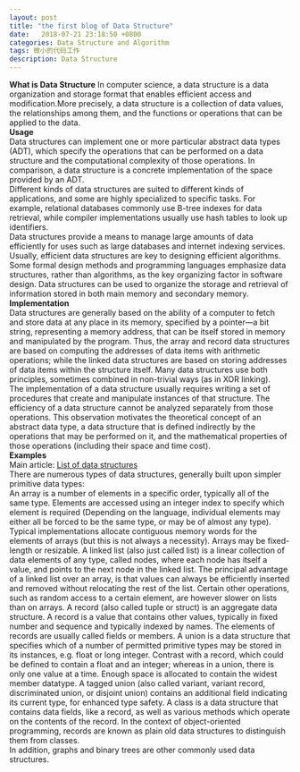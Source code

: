 ```yaml
---
layout: post
title: "the first blog of Data Structure"
date:   2018-07-21 23:18:50 +0800
categories: Data Structure and Algorithm
tags: 微小的代码工作
description: Data Structure
---
```

**What is Data Structure**
In computer science, a data structure is a data organization and storage format that enables efficient access and modification.More precisely, a data structure is a collection of data values, the relationships among them, and the functions or operations that can be applied to the data.
<br/> 
**Usage**
<br/> 
Data structures can implement one or more particular abstract data types (ADT), which specify the operations that can be performed on a data structure and the computational complexity of those operations. In comparison, a data structure is a concrete implementation of the space provided by an ADT.
<br/> 
Different kinds of data structures are suited to different kinds of applications, and some are highly specialized to specific tasks. For example, relational databases commonly use B-tree indexes for data retrieval, while compiler implementations usually use hash tables to look up identifiers.
<br/> 
Data structures provide a means to manage large amounts of data efficiently for uses such as large databases and internet indexing services. Usually, efficient data structures are key to designing efficient algorithms. Some formal design methods and programming languages emphasize data structures, rather than algorithms, as the key organizing factor in software design. Data structures can be used to organize the storage and retrieval of information stored in both main memory and secondary memory.
<br/> 
**Implementation**
<br/> 
Data structures are generally based on the ability of a computer to fetch and store data at any place in its memory, specified by a pointer—a bit string, representing a memory address, that can be itself stored in memory and manipulated by the program. Thus, the array and record data structures are based on computing the addresses of data items with arithmetic operations; while the linked data structures are based on storing addresses of data items within the structure itself. Many data structures use both principles, sometimes combined in non-trivial ways (as in XOR linking).
<br/> 
The implementation of a data structure usually requires writing a set of procedures that create and manipulate instances of that structure. The efficiency of a data structure cannot be analyzed separately from those operations. This observation motivates the theoretical concept of an abstract data type, a data structure that is defined indirectly by the operations that may be performed on it, and the mathematical properties of those operations (including their space and time cost).
</br>
**Examples**
</br>
Main article: [List of data structures](https://en.wikipedia.org/wiki/List_of_data_structures)
<br/> 
There are numerous types of data structures, generally built upon simpler primitive data types:
<br/> 
    An array is a number of elements in a specific order, typically all of the same type. Elements are accessed using an integer index to specify which element is required (Depending on the language, individual elements may either all be forced to be the same type, or may be of almost any type). Typical implementations allocate contiguous memory words for the elements of arrays (but this is not always a necessity). Arrays may be fixed-length or resizable.
    A linked list (also just called list) is a linear collection of data elements of any type, called nodes, where each node has itself a value, and points to the next node in the linked list. The principal advantage of a linked list over an array, is that values can always be efficiently inserted and removed without relocating the rest of the list. Certain other operations, such as random access to a certain element, are however slower on lists than on arrays.
    A record (also called tuple or struct) is an aggregate data structure. A record is a value that contains other values, typically in fixed number and sequence and typically indexed by names. The elements of records are usually called fields or members.
    A union is a data structure that specifies which of a number of permitted primitive types may be stored in its instances, e.g. float or long integer. Contrast with a record, which could be defined to contain a float and an integer; whereas in a union, there is only one value at a time. Enough space is allocated to contain the widest member datatype.
    A tagged union (also called variant, variant record, discriminated union, or disjoint union) contains an additional field indicating its current type, for enhanced type safety.
    A class is a data structure that contains data fields, like a record, as well as various methods which operate on the contents of the record. In the context of object-oriented programming, records are known as plain old data structures to distinguish them from classes.
<br/> 
In addition, graphs and binary trees are other commonly used data structures. 
